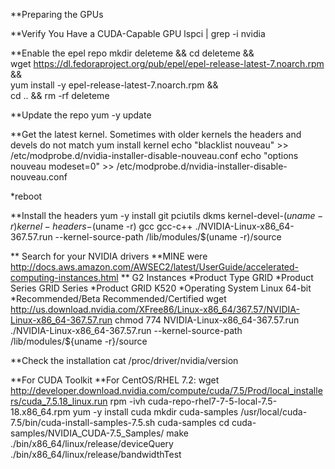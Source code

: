 **Preparing the GPUs

**Verify You Have a CUDA-Capable GPU
lspci | grep -i nvidia

**Enable the epel repo
mkdir deleteme && cd deleteme && \
wget https://dl.fedoraproject.org/pub/epel/epel-release-latest-7.noarch.rpm && \
yum install -y epel-release-latest-7.noarch.rpm && \
cd .. && rm -rf deleteme

**Update the repo
yum -y update

**Get the latest kernel. Sometimes with older kernels the headers and devels do not match
yum install kernel 
echo "blacklist nouveau" >> /etc/modprobe.d/nvidia-installer-disable-nouveau.conf
echo "options nouveau modeset=0" >> /etc/modprobe.d/nvidia-installer-disable-nouveau.conf

*reboot

**Install the headers
yum -y install git pciutils dkms kernel-devel-$(uname -r) kernel-headers-$(uname -r) gcc gcc-c++
./NVIDIA-Linux-x86_64-367.57.run --kernel-source-path /lib/modules/$(uname -r)/source

** Search for your NVIDIA drivers
**MINE were http://docs.aws.amazon.com/AWSEC2/latest/UserGuide/accelerated-computing-instances.html
** G2 Instances
*Product Type	GRID
*Product Series	GRID Series
*Product	GRID K520
*Operating System	Linux 64-bit
*Recommended/Beta	Recommended/Certified
wget http://us.download.nvidia.com/XFree86/Linux-x86_64/367.57/NVIDIA-Linux-x86_64-367.57.run
chmod 774 NVIDIA-Linux-x86_64-367.57.run
./NVIDIA-Linux-x86_64-367.57.run --kernel-source-path /lib/modules/${uname -r}/source

**Check the installation
cat /proc/driver/nvidia/version

**For CUDA Toolkit
**For CentOS/RHEL 7.2: 
wget http://developer.download.nvidia.com/compute/cuda/7.5/Prod/local_installers/cuda_7.5.18_linux.run 
rpm -ivh cuda-repo-rhel7-7-5-local-7.5-18.x86_64.rpm
yum -y install cuda
mkdir cuda-samples
/usr/local/cuda-7.5/bin/cuda-install-samples-7.5.sh cuda-samples
cd cuda-samples/NVIDIA_CUDA-7.5_Samples/
make
./bin/x86_64/linux/release/deviceQuery
./bin/x86_64/linux/release/bandwidthTest


